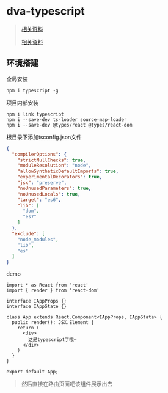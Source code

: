 # dva-typescript

> [相关资料](https://github.com/typescript-cheatsheets/react)
>
> [相关资料](https://github.com/zhongsp/TypeScript)

## 环境搭建

全局安装

```shell
npm i typescript -g
```

项目内部安装

```shell
npm i link typescript
npm i --save-dev ts-loader source-map-loader
npm i --save-dev @types/react @types/react-dom
```

根目录下添加tsconfig.json文件

```json
{
  "compilerOptions": {
    "strictNullChecks": true,
    "moduleResolution": "node",
    "allowSyntheticDefaultImports": true,
    "experimentalDecorators": true,
    "jsx": "preserve",
    "noUnusedParameters": true,
    "noUnusedLocals": true,
    "target": "es6",
    "lib": [
      "dom",
      "es7"
    ]
  },
  "exclude": [
    "node_modules",
    "lib",
    "es"
  ]
}

```

demo

```tsx
import * as React from 'react'
import { render } from 'react-dom'

interface IAppProps {}
interface IAppState {}

class App extends React.Component<IAppProps, IAppState> {
  public render(): JSX.Element {
    return (
      <div>
        这是typescript了哦~
      </div>
    )
  }
}

export default App;
```

> 然后直接在路由页面吧该组件展示出去
